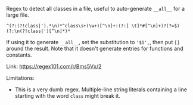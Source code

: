 Regex to detect all classes in a file, useful to auto-generate `__all__` for a large file.

```regex
^(?:(?!class|').*\n)*^class\s+(\w+)[^\n]+:(?:[ \t]*#[^\n]+)?(?=$)(?:\n(?!class|')[^\n]*)*
```

If using it to generate `__all__`, set the substitution to `'$1',`, then put `[]` around the result. Note that it doesn't generate entries for functions and constants.

Link: https://regex101.com/r/Bms5Vx/2

Limitations:
- This is a very dumb regex. Multiple-line string literals containing a line starting with the word `class` might break it.
